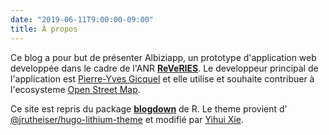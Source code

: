 ```yaml
---
date: "2019-06-11T9:00:00-09:00"
title: À propos
---
```


Ce blog a pour but de présenter Albiziapp, un prototype d'application web developpée dans le cadre de l'ANR [**ReVeRIES**](http://reveries-project.fr/). Le developpeur principal de l'application est [Pierre-Yves Gicquel](https://github.com/gick) et elle utilise et souhaite contribuer à l'ecosysteme [Open Street Map](https://wiki.openstreetmap.org/wiki/FR:About).  


Ce site est repris du package [**blogdown**](https://github.com/rstudio/blogdown) de R. Le theme provient d' [@jrutheiser/hugo-lithium-theme](https://github.com/jrutheiser/hugo-lithium-theme) et modifié par [Yihui Xie](https://github.com/yihui/hugo-lithium).
